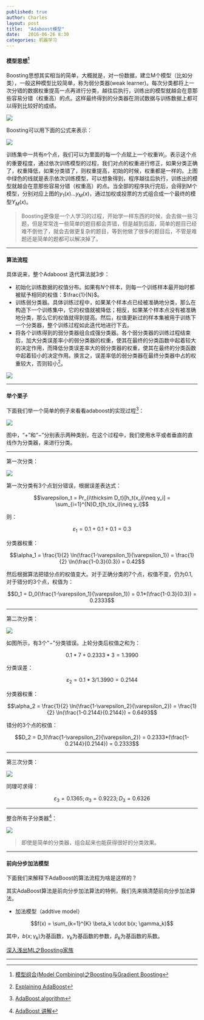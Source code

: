 ```yaml
---
published: true
author: Charles
layout: post
title:  "Adaboost模型"
date:   2016-06-26 8:30
categories: 机器学习
---
```


#### 模型思想[^1]

Boosting思想其实相当的简单，大概就是，对一份数据，建立M个模型（比如分类），一般这种模型比较简单，称为弱分类器(weak learner)。每次分类都将上一次分错的数据权重提高一点再进行分类，越往后执行，训练出的模型就越会在意那些容易分错（权重高）的点。这样最终得到的分类器在测试数据与训练数据上都可以得到比较好的成绩。

![][1]

Boosting可以用下面的公式来表示：

![][2]

训练集中一共有$n$个点，我们可以为里面的每一个点赋上一个权重$W_i$，表示这个点的重要程度，通过依次训练模型的过程，我们对点的权重进行修正，如果分类正确了，权重降低，如果分类错了，则权重提高，初始的时候，权重都是一样的。上图中绿色的线就是表示依次训练模型，可以想象得到，程序越往后执行，训练出的模型就越会在意那些容易分错（权重高）的点。当全部的程序执行完后，会得到M个模型，分别对应上图的$y_1(x)…y_M(x)$，通过加权或投票的方式组合成一个最终的模型$Y_M(x)$。

> Boosting更像是一个人学习的过程，开始学一样东西的时候，会去做一些习题，但是常常连一些简单的题目都会弄错，但是越到后面，简单的题目已经难不倒他了，就会去做更复杂的题目，等到他做了很多的题目后，不管是难题还是简单的题都可以解决掉了。

---

#### 算法流程

具体说来，整个Adaboost 迭代算法就3步：

- 初始化训练数据的权值分布。如果有$N$个样本，则每一个训练样本最开始时都被赋予相同的权值：$\frac{1}{N}$。
- 训练弱分类器。具体训练过程中，如果某个样本点已经被准确地分类，那么在构造下一个训练集中，它的权值就被降低；相反，如果某个样本点没有被准确地分类，那么它的权值就得到提高。然后，权值更新过的样本集被用于训练下一个分类器，整个训练过程如此迭代地进行下去。
- 将各个训练得到的弱分类器组合成强分类器。各个弱分类器的训练过程结束后，加大分类误差率小的弱分类器的权重，使其在最终的分类函数中起着较大的决定作用，而降低分类误差率大的弱分类器的权重，使其在最终的分类函数中起着较小的决定作用。换言之，误差率低的弱分类器在最终分类器中占的权重较大，否则较小[^3]。

![][3]

---

#### 举个栗子

下面我们举一个简单的例子来看看adaboost的实现过程[^4]：

![][4]

图中，“$+$”和“$-$”分别表示两种类别，在这个过程中，我们使用水平或者垂直的直线作为分类器，来进行分类。

---

第一次分类：

![][5]

第一次分类有3个点划分错误，根据误差表达式：

$$\varepsilon_t = Pr_{i\thicksim D_t}[h_t(x_i)\neq y_i] = \sum_{i=1}^{N}D_t[h_t(x_i)\neq y_i]$$

则：

$$\varepsilon_1 = 0.1+0.1+0.1 = 0.3$$

分类器权重：

$$\alpha_1 = \frac{1}{2} \ln(\frac{1-\varepsilon_1}{\varepsilon_1}) = \frac{1}{2} \ln(\frac{1-0.3}{0.3}) = 0.42$$

然后根据算法把错分点的权值变大。对于正确分类的7个点，权值不变，仍为0.1,对于错分的3个点，权值为：

$$D_1 = D_0(\frac{1-\varepsilon_1}{\varepsilon_1}) = 0.1*(\frac{1-0.3}{0.3}) = 0.2333$$

---

第二次分类：

![][6]

如图所示，有3个"$-$"分类错误。上轮分类后权值之和为：

$$0.1*7+0.2333*3=1.3990$$

分类误差：

$$\varepsilon_2 = 0.1*3/1.3990 = 0.2144$$

分类器权重：

$$\alpha_2 = \frac{1}{2} \ln(\frac{1-\varepsilon_2}{\varepsilon_2}) = \frac{1}{2} \ln(\frac{1-0.2144}{0.2144}) = 0.6493$$

错分的3个点的权值：

$$D_2 = D_1(\frac{1-\varepsilon_2}{\varepsilon_2}) = 0.2333*(\frac{1-0.2144}{0.2144}) = 0.2333$$

---

第三次分类：

![][7]

同理可求得：

$$\varepsilon_3=0.1365;\alpha_3=0.9223;D_3=0.6326$$

---

整合所有子分类器[^5]：

![][8]

> 即使是简单的分类器，组合起来也能获得很好的分类效果。

---

#### 前向分步加法模型

下面我们来解释下AdaBoost的算法流程为啥是这样的？

其实AdaBoost算法是前向分步加法算法的特例，我们先来搞清楚前向分步加法算法。

- 加法模型（addtive model）

$$f(x) = \sum_{k=1}^{K} \beta_k \cdot b(x; \gamma_k)$$

其中，$b(x; \gamma_k)$为基函数，$\gamma_k$为基函数的参数，$\beta_k$为基函数的系数。

[深入浅出ML之Boosting家族](http://www.52caml.com/head_first_ml/ml-chapter6-boosting-family/)

---

[1]:http://7xjbdi.com1.z0.glb.clouddn.com/weak_learner.png
[2]:http://7xjbdi.com1.z0.glb.clouddn.com/Boosting_1.png
[3]:http://7xjbdi.com1.z0.glb.clouddn.com/adaboost.png
[4]:http://7xjbdi.com1.z0.glb.clouddn.com/adaboost_1.png?imageView2/2/w/250
[5]:http://7xjbdi.com1.z0.glb.clouddn.com/adaboost_2.png
[6]:http://7xjbdi.com1.z0.glb.clouddn.com/adaboost_3.png
[7]:http://7xjbdi.com1.z0.glb.clouddn.com/adaboost_4.png?imageView2/2/w/300
[8]:http://7xjbdi.com1.z0.glb.clouddn.com/adaboost_5.png


[^1]:[模型组合(Model Combining)之Boosting与Gradient Boosting](http://www.cnblogs.com/LeftNotEasy/archive/2011/01/02/machine-learning-boosting-and-gradient-boosting.html)
[^2]:[浅谈 Adaboost 算法](http://blog.csdn.net/haidao2009/article/details/7514787)
[^3]:[Explaining AdaBoost](http://rob.schapire.net/papers/explaining-adaboost.pdf)
[^4]:[AdaBoost algorithm](https://alliance.seas.upenn.edu/~cis520/dynamic/2014/wiki/index.php?n=Lectures.Boosting)
[^5]:[AdaBoost 讲解](http://wenku.baidu.com/view/da0bdada998fcc22bcd10d5c.html)
